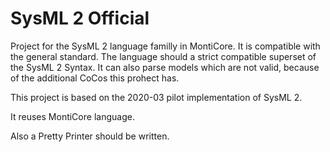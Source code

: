 <!-- (c) https://github.com/MontiCore/monticore -->
# SysML 2 Official

Project for the SysML 2 language familly in MontiCore. It is compatible with the general standard.
The language should a strict compatible superset of the SysML 2 Syntax. It can also parse
models which are not valid, because of the additional CoCos this prohect has.

This project is based on the 2020-03 pilot implementation of SysML 2.

It reuses MontiCore language.

Also a Pretty Printer should be written. 